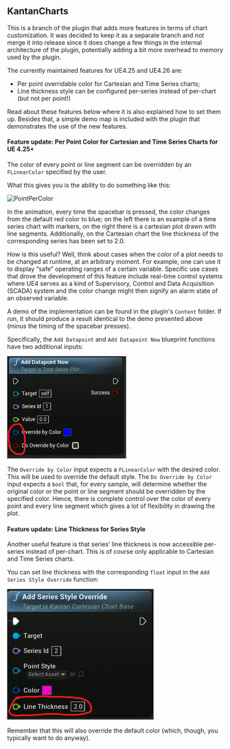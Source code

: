 KantanCharts
-------------

This is a branch of the plugin that adds more features in terms of chart customization. It was decided to keep it as a separate branch and not merge it into release since it does change a few things in the internal architecture of the plugin, potentially adding a bit more overhead to memory used by the plugin.

The currently maintained features for UE4.25 and UE4.26 are:

* Per point overridable color for Cartesian and Time Series charts;
* Line thickness style can be configured per-series instead of per-chart (but not per point!)

Read about these features below where it is also explained how to set them up. Besides that, a simple demo map is included with the plugin that demonstrates the use of the new features.



#### Feature update: Per Point Color for Cartesian and Time Series Charts for UE 4.25+

The color of every point or line segment can be overridden by an `FLinearColor` specified by the user. 

What this gives you is the ability to do something like this:

![PointPerColor](.docs/PointPerColor.gif)



In the animation, every time the spacebar is pressed, the color changes from the default red color to blue; on the left there is an example of a time series chart with markers, on the right there is a cartesian plot drawn with line segments.  Additionally, on the Cartesian chart the line thickness of the corresponding series has been set to 2.0.

How is this useful? Well, think about cases when the color of a plot needs to be changed at runtime, at an arbitrary moment. For example, one can use it to display “safe” operating ranges of a certain variable. Specific use cases that drove the development of this feature include real-time control systems where UE4 serves as a kind of Supervisory, Control and Data Acquisition (SCADA) system and the color change might then signify an alarm state of an observed variable.

A demo of the implementation can be found in the plugin's `Content` folder. If run, it should produce a result identical to the demo presented above (minus the timing of the spacebar presses).

Specifically, the `Add Datapoint` and `Add Datapoint Now` blueprint functions have two additional inputs:

![override_by_color](.docs/override_by_color.png)

The `Override by Color` input expects a `FLinearColor` with the desired color. This will be used to override the default style. The `Do Override by Color` input expects a `bool` that, for every sample, will determine whether the original color or the point or line segment should be overridden by the specified color. Hence, there is complete control over the color of every point and every line segment which gives a lot of flexibility in drawing the plot.



#### Feature update: Line Thickness for Series Style

Another useful feature is that series' line thickness is now accessible per-series instead of per-chart. This is of course only applicable to Cartesian and Time Series charts.

You can set line thickness with the corresponding `float` input in the `Add Series Style Override` function:

![LineThickness](.docs/LineThickness.png)

Remember that this will also override the default color (which, though, you typically want to do anyway).

